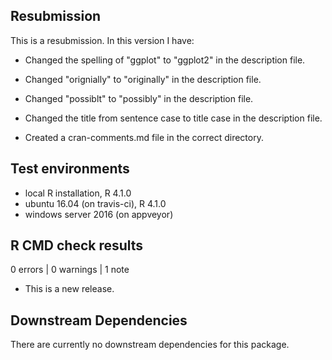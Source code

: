 ## Resubmission
This is a resubmission. In this version I have:

* Changed the spelling of "ggplot" to "ggplot2" in the description file.

* Changed "orignially" to "originally" in the description file.

* Changed "possiblt" to "possibly" in the description file.

* Changed the title from sentence case to title case in the description file.

* Created a cran-comments.md file in the correct directory.

## Test environments
* local R installation, R 4.1.0
* ubuntu 16.04 (on travis-ci), R 4.1.0
* windows server 2016 (on appveyor)

## R CMD check results

0 errors | 0 warnings | 1 note

* This is a new release.

## Downstream Dependencies
There are currently no downstream dependencies for this package.

